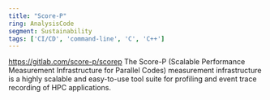 ```yaml
---
title: "Score-P"
ring: AnalysisCode
segment: Sustainability
tags: ['CI/CD', 'command-line', 'C', 'C++']
---
```

https://gitlab.com/score-p/scorep
The Score-P (Scalable Performance Measurement Infrastructure for Parallel Codes) measurement infrastructure is a highly scalable and easy-to-use tool suite for profiling and event trace recording of HPC applications.
